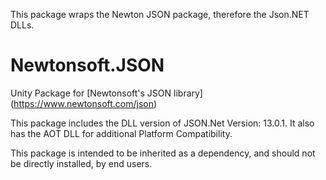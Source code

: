 This package wraps the Newton JSON package, therefore the Json.NET DLLs.

# Newtonsoft.JSON
Unity Package for [Newtonsoft's JSON library] (https://www.newtonsoft.com/json)

This package includes the DLL version of JSON.Net Version: 13.0.1. It also has the AOT DLL for additional Platform Compatibility.

This package is intended to be inherited as a dependency, and should not be directly installed, by end users.
